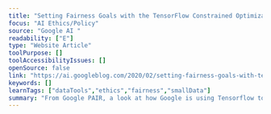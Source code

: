 ```yaml
---
title: "Setting Fairness Goals with the TensorFlow Constrained Optimization Library "
focus: "AI Ethics/Policy"
source: "Google AI "
readability: ["E"]
type: "Website Article"
toolPurpose: []
toolAccessibilityIssues: []
openSource: false
link: "https://ai.googleblog.com/2020/02/setting-fairness-goals-with-tensorflow.html"
keywords: []
learnTags: ["dataTools","ethics","fairness","smallData"]
summary: "From Google PAIR, a look at how Google is using Tensorflow to address the issue of fairness in machine learning.  "
---
```


